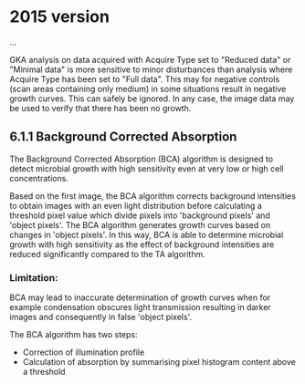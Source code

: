 # 2015 version
...

GKA analysis on data acquired with Acquire Type set to "Reduced data" or "Minimal data" is more sensitive to minor disturbances than analysis where Acquire Type has been set to "Full data". This may for negative controls (scan areas containing only medium) in some situations result in negative growth curves. This can safely be ignored. In any case, the image data may be used to verify that there has been no growth.

## 6.1.1 Background Corrected Absorption

The Background Corrected Absorption (BCA) algorithm is designed to detect microbial growth with high sensitivity even at very low or high cell concentrations.

Based on the first image, the BCA algorithm corrects background intensities to obtain images with an even light distribution before calculating a threshold pixel value which divide pixels into 'background pixels' and 'object pixels'. The BCA algorithm generates growth curves based on changes in 'object pixels'. In this way, BCA is able to determine microbial growth with high sensitivity as the effect of background intensities are reduced significantly compared to the TA algorithm.

### Limitation:

BCA may lead to inaccurate determination of growth curves when for example condensation obscures light transmission resulting in darker images and consequently in false 'object pixels'.

The BCA algorithm has two steps:

- Correction of illumination profile
- Calculation of absorption by summarising pixel histogram content above a threshold
